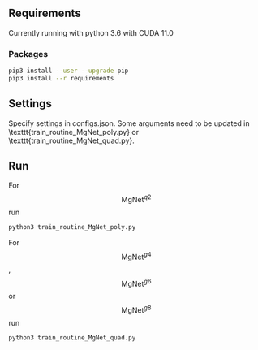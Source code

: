 ## Requirements
Currently running with 
  python 3.6 with CUDA 11.0
### Packages
```bash
pip3 install --user --upgrade pip
pip3 install --r requirements

```

## Settings
Specify settings in configs.json. Some arguments need to be updated in \texttt{train_routine_MgNet_poly.py} or \texttt{train_routine_MgNet_quad.py}.

## Run
For $$\text{MgNet}^{q2}$$ run
```bash
python3 train_routine_MgNet_poly.py
```
For  $$\text{MgNet}^{g4}$$,  $$\text{MgNet}^{g6}$$ or $$\text{MgNet}^{g8}$$ run
```bash
python3 train_routine_MgNet_quad.py
```